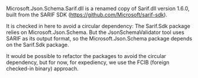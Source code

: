 Microsoft.Json.Schema.Sarif.dll is a renamed copy of Sarif.dll version 1.6.0,
built from the SARIF SDK (https://github.com/Microsoft/sarif-sdk).

It is checked in here to avoid a circular dependency: The Sarif.Sdk package
relies on Microsoft.Json.Schema. But the JsonSchemaValidator tool uses SARIF
as its output format, so the Microsoft.Json.Schema package depends on the
Sarif.Sdk package.

It would be possible to refactor the packages to avoid the circular dependency,
but for now, for expediency, we use the FCIB (foreign checked-in binary) approach.

